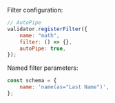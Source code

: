 Filter configuration:

```javascript
// AutoPipe
validator.registerFilter({
	name: "math",
	filter: () => {},
	autoPipe: true,
});
```

Named filter parameters:

```javascript
const schema = {
	name: 'name(as="Last Name")',
};
```

